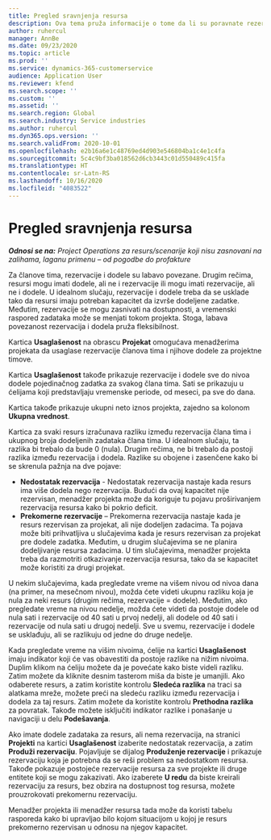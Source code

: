 ```yaml
---
title: Pregled sravnjenja resursa
description: Ova tema pruža informacije o tome da li su poravnate rezervacije resursa i dodeljivanja zadacima u projektu.
author: ruhercul
manager: AnnBe
ms.date: 09/23/2020
ms.topic: article
ms.prod: ''
ms.service: dynamics-365-customerservice
audience: Application User
ms.reviewer: kfend
ms.search.scope: ''
ms.custom: ''
ms.assetid: ''
ms.search.region: Global
ms.search.industry: Service industries
ms.author: ruhercul
ms.dyn365.ops.version: ''
ms.search.validFrom: 2020-10-01
ms.openlocfilehash: e2b16a6e1c48769ed4d903e546804ba1c4e1c4fa
ms.sourcegitcommit: 5c4c9bf3ba018562d6cb3443c01d550489c415fa
ms.translationtype: HT
ms.contentlocale: sr-Latn-RS
ms.lasthandoff: 10/16/2020
ms.locfileid: "4083522"
---
```

# <a name="resource-reconciliation-overview"></a>Pregled sravnjenja resursa

_**Odnosi se na:** Project Operations za resurs/scenarije koji nisu zasnovani na zalihama, laganu primenu – od pogodbe do profakture_

Za članove tima, rezervacije i dodele su labavo povezane. Drugim rečima, resursi mogu imati dodele, ali ne i rezervacije ili mogu imati rezervacije, ali ne i dodele. U idealnom slučaju, rezervacije i dodele treba da se usklade tako da resursi imaju potreban kapacitet da izvrše dodeljene zadatke. Međutim, rezervacije se mogu zasnivati na dostupnosti, a vremenski raspored zadataka može se menjati tokom projekta. Stoga, labava povezanost rezervacija i dodela pruža fleksibilnost.

Kartica **Usaglašenost** na obrascu **Projekat** omogućava menadžerima projekata da usaglase rezervacije članova tima i njihove dodele za projektne timove.

Kartica **Usaglašenost** takođe prikazuje rezervacije i dodele sve do nivoa dodele pojedinačnog zadatka za svakog člana tima. Sati se prikazuju u ćelijama koji predstavljaju vremenske periode, od meseci, pa sve do dana.

Kartica takođe prikazuje ukupni neto iznos projekta, zajedno sa kolonom **Ukupna vrednost**.

Kartica za svaki resurs izračunava razliku između rezervacija člana tima i ukupnog broja dodeljenih zadataka člana tima. U idealnom slučaju, ta razlika bi trebalo da bude 0 (nula). Drugim rečima, ne bi trebalo da postoji razlika između rezervacija i dodela. Razlike su obojene i zasenčene kako bi se skrenula pažnja na dve pojave:

- **Nedostatak rezervacija** - Nedostatak rezervacija nastaje kada resurs ima više dodela nego rezervacija. Budući da ovaj kapacitet nije rezervisan, menadžer projekta može da koriguje tu pojavu proširivanjem rezervacija resursa kako bi pokrio deficit.
- **Prekomerne rezervacije** – Prekomerna rezervacija nastaje kada je resurs rezervisan za projekat, ali nije dodeljen zadacima. Ta pojava može biti prihvatljiva u slučajevima kada je resurs rezervisan za projekat pre dodele zadatka. Međutim, u drugim slučajevima se ne planira dodeljivanje resursa zadacima. U tim slučajevima, menadžer projekta treba da razmotriti otkazivanje rezervacija resursa, tako da se kapacitet može koristiti za drugi projekat.

U nekim slučajevima, kada pregledate vreme na višem nivou od nivoa dana (na primer, na mesečnom nivou), možda ćete videti ukupnu razliku koja je nula za neki resurs (drugim rečima, rezervacije = dodele). Međutim, ako pregledate vreme na nivou nedelje, možda ćete videti da postoje dodele od nula sati i rezervacije od 40 sati u prvoj nedelji, ali dodele od 40 sati i rezervacije od nula sati u drugoj nedelji. Sve u svemu, rezervacije i dodele se usklađuju, ali se razlikuju od jedne do druge nedelje.

Kada pregledate vreme na višim nivoima, ćelije na kartici **Usaglašenost** imaju indikator koji će vas obavestiti da postoje razlike na nižim nivoima. Duplim klikom na ćeliju možete da je povećate kako biste videli razliku. Zatim možete da kliknite desnim tasterom miša da biste je umanjili. Ako odaberete resurs, a zatim koristite kontrolu **Sledeća razlika** na traci sa alatkama mreže, možete preći na sledeću razliku između rezervacija i dodela za taj resurs. Zatim možete da koristite kontrolu **Prethodna razlika** za povratak. Takođe možete isključiti indikator razlike i ponašanje u navigaciji u delu **Podešavanja**.


Ako imate dodele zadataka za resurs, ali nema rezervacija, na stranici **Projekti** na kartici **Usaglašenost** izaberite nedostatak rezervacija, a zatim **Produži rezervaciju**. Pojavljuje se dijalog **Produženje rezervacije** i prikazuje rezervaciju koja je potrebna da se reši problem sa nedostatkom resursa. Takođe pokazuje postojeće rezervacije resursa za sve projekte ili druge entitete koji se mogu zakazivati. Ako izaberete **U redu** da biste kreirali rezervaciju za resurs, bez obzira na dostupnost tog resursa, možete prouzrokovati prekomernu rezervaciju.

Menadžer projekta ili menadžer resursa tada može da koristi tabelu rasporeda kako bi upravljao bilo kojom situacijom u kojoj je resurs prekomerno rezervisan u odnosu na njegov kapacitet.

